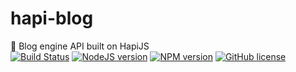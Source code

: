# hapi-blog
:octopus: Blog engine API built on HapiJS <br/>
[![Build Status](https://travis-ci.org/lexmartinez/hapi-blog.svg?branch=master)](https://travis-ci.org/lexmartinez/hapi-blog)
[![NodeJS version](https://img.shields.io/badge/node-7.10.1-brightgreen.svg)](https://nodejs.org/es/)
[![NPM version](https://img.shields.io/badge/npm-4.2.0-red.svg)](https://www.npmjs.com/)
[![GitHub license](https://img.shields.io/github/license/lexmartinez/hapi-blog.svg)](https://github.com/lexmartinez/hapi-blog/blob/master/LICENSE.md)

